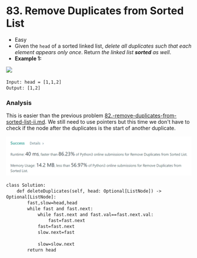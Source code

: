 # 83. Remove Duplicates from Sorted List

* Easy
* Given the `head` of a sorted linked list, _delete all duplicates such that each element appears only once_. Return _the linked list **sorted** as well_.
* **Example 1:**

![](https://assets.leetcode.com/uploads/2021/01/04/list1.jpg)

```
Input: head = [1,1,2]
Output: [1,2]
```



### Analysis&#x20;

This is easier than the previous problem [82.-remove-duplicates-from-sorted-list-ii.md](82.-remove-duplicates-from-sorted-list-ii.md "mention"). We still need to use pointers but this time we don't have to check if the node after the duplicates is the start of another duplicate.&#x20;

![](<../.gitbook/assets/image (11).png>)

```
class Solution:
    def deleteDuplicates(self, head: Optional[ListNode]) -> Optional[ListNode]:
        fast,slow=head,head
        while fast and fast.next:
            while fast.next and fast.val==fast.next.val:
                fast=fast.next
            fast=fast.next
            slow.next=fast
            
            slow=slow.next
        return head
```
